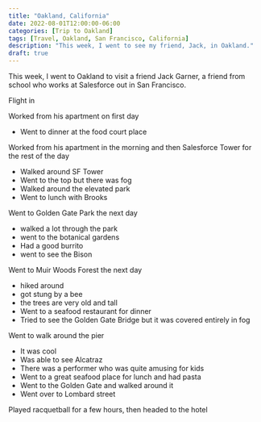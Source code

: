 ```yaml
---
title: "Oakland, California"
date: 2022-08-01T12:00:00-06:00
categories: [Trip to Oakland]
tags: [Travel, Oakland, San Francisco, California]
description: "This week, I went to see my friend, Jack, in Oakland."
draft: true
---
```


This week, I went to Oakland to visit a friend Jack Garner, a friend from school
who works at Salesforce out in San Francisco.

Flight in

Worked from his apartment on first day

* Went to dinner at the food court place

Worked from his apartment in the morning and then Salesforce Tower for the rest
of the day

* Walked around SF Tower
* Went to the top but there was fog
* Walked around the elevated park
* Went to lunch with Brooks

Went to Golden Gate Park the next day

* walked a lot through the park
* went to the botanical gardens
* Had a good burrito
* went to see the Bison

Went to Muir Woods Forest the next day

* hiked around
* got stung by a bee
* the trees are very old and tall
* Went to a seafood restaurant for dinner
* Tried to see the Golden Gate Bridge but it was covered entirely in fog

Went to walk around the pier

* It was cool
* Was able to see Alcatraz
* There was a performer who was quite amusing for kids
* Went to a great seafood place for lunch and had pasta
* Went to the Golden Gate and walked around it
* Went over to Lombard street

Played racquetball for a few hours, then headed to the hotel
